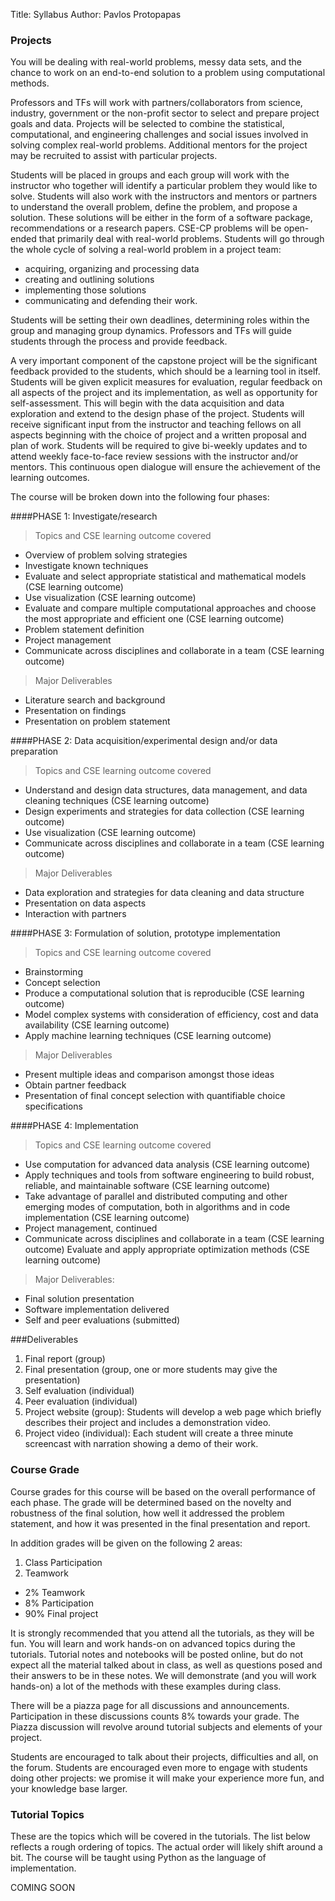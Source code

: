 Title: Syllabus
Author: Pavlos Protopapas


### Projects

You will be dealing with real-world problems, messy data sets, and the chance to work on an end-to-end solution to a problem using computational methods. 

Professors and TFs will work with partners/collaborators from science, industry, government or the non-profit sector to select and prepare project goals and data. Projects will be selected to combine the statistical, computational, and engineering challenges and social issues involved in solving complex real-world problems.  Additional mentors for the project may be recruited to assist with particular projects. 

Students will be placed in groups and each group will work with the instructor who together will identify a particular problem they would like to solve. Students will also work with the instructors and mentors or partners to understand the overall problem, define the problem, and propose a solution. These solutions will be either in the form of a software package, recommendations or a research papers. CSE-CP problems will be open-ended that primarily deal with real-world problems. Students will go through the whole cycle of solving a real-world problem in a project team: 

* acquiring, organizing and processing data
* creating and outlining solutions
* implementing those solutions
* communicating and defending their work.

Students will be setting their own deadlines, determining roles within the group and  managing group dynamics. Professors and TFs will guide students through the process and provide feedback. 

A very important component of the capstone project will be the significant feedback provided to the students, which should be a learning tool in itself. Students will be given explicit measures for evaluation, regular feedback on all aspects of the project and its implementation, as well as opportunity for self-assessment. This will begin with the data acquisition and data exploration and extend to the design phase of the project. Students will receive significant input from the instructor and teaching fellows on all aspects beginning with the choice of project and a written proposal and plan of work. Students will be required to give bi-weekly updates and to attend weekly face-to-face review sessions with the instructor and/or mentors. This continuous open dialogue will ensure the achievement of the learning outcomes.

The course will be broken down into the following  four phases:


####PHASE 1: Investigate/research


>Topics and CSE learning outcome covered

* Overview of problem solving strategies
* Investigate known techniques
* Evaluate and select appropriate statistical and mathematical models (CSE learning outcome)
* Use visualization (CSE learning outcome)
* Evaluate and compare multiple computational approaches and choose the most appropriate and efficient one  (CSE learning outcome)
* Problem statement definition 
* Project management 
* Communicate across disciplines and collaborate in a team  (CSE learning outcome)

>Major Deliverables 

* Literature search and background 
* Presentation on findings 
* Presentation on problem statement

####PHASE 2: Data acquisition/experimental design and/or data preparation


>Topics and CSE learning outcome covered

* Understand and design data structures, data management, and data cleaning techniques  (CSE learning outcome)
* Design experiments and strategies for data collection  (CSE learning outcome)
* Use visualization (CSE learning outcome)
* Communicate across disciplines and collaborate in a team  (CSE learning outcome)

>Major Deliverables

* Data exploration and strategies for data cleaning and data structure
* Presentation on data aspects
* Interaction with partners


####PHASE 3:  Formulation of solution, prototype implementation


>Topics and CSE learning outcome covered

* Brainstorming 
* Concept selection 
* Produce a computational solution that is reproducible  (CSE learning outcome)
* Model complex systems with consideration of efficiency, cost and data availability  (CSE learning outcome)
* Apply machine learning techniques (CSE learning outcome)

>Major Deliverables

* Present multiple ideas and comparison amongst those ideas
* Obtain partner feedback 
* Presentation of final concept selection with quantifiable choice specifications 



####PHASE 4: Implementation  


>Topics and CSE learning outcome covered

* Use computation for advanced data analysis (CSE learning outcome)
* Apply techniques and tools from software engineering to build robust, reliable, and maintainable software (CSE learning outcome)
* Take advantage of parallel and distributed computing and other emerging modes of computation, both in algorithms and in code implementation (CSE learning outcome)
* Project management, continued 
* Communicate across disciplines and collaborate in a team  (CSE learning outcome)
 Evaluate and apply appropriate optimization methods (CSE learning outcome)

>Major Deliverables:

* Final solution presentation
* Software implementation delivered
* Self and peer evaluations (submitted) 
 
###Deliverables 

1. Final report (group)
2. Final presentation (group, one or more students may give the presentation)
2. Self evaluation (individual)
3. Peer evaluation (individual)
4. Project website (group): Students will develop a web page which briefly describes their project and includes a demonstration video. 
5. Project video (individual): Each student will create a three minute screencast with narration showing a demo of their work.  




### Course Grade

Course grades for this course will be based on the overall performance of each phase. The grade will be  determined based on the novelty and robustness of the  final solution, how well it addressed the problem 
statement, and how it was presented in the final presentation and report. 

In addition grades will be given on the following 2 areas:
1. Class Participation 
2. Teamwork 


<ul>
	<li>2% Teamwork </li>
	<li>8% Participation </li>
	<li>90% Final project </li>
</ul>
</p>

It is strongly recommended that you attend all the tutorials, as they will be fun. You will learn and work hands-on on advanced topics during the tutorials. Tutorial notes and  notebooks will be posted online, but do not expect all the material talked about in class, as well as questions posed and their answers to be in these notes. We will demonstrate (and you will work hands-on) a lot of the methods with these examples during class. 

There will be a piazza page for all discussions and announcements. Participation in these discussions counts 8% towards your grade. The Piazza discussion will revolve around tutorial subjects and elements of your project.

Students are encouraged to talk about their projects, difficulties and all, on the forum. Students are encouraged even more to engage with students doing other projects: we promise it will make your experience more fun, and your knowledge base larger.

### Tutorial Topics

These are the topics which will be covered in the tutorials. The list below reflects a rough ordering of topics. The actual order will likely shift around a bit. The course will be taught using Python as the language of implementation. 

COMING SOON


